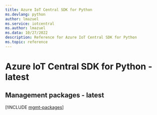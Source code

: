 ```yaml
---
title: Azure IoT Central SDK for Python
ms.devlang: python
author: lmazuel
ms.service: iotcentral
ms.author: lmazuel
ms.data: 10/27/2022
description: Reference for Azure IoT Central SDK for Python
ms.topic: reference
---
```

# Azure IoT Central SDK for Python - latest

## Management packages - latest
[!INCLUDE [mgmt-packages](iot-central-mgmt-index.md)]